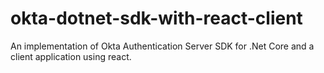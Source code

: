 # okta-dotnet-sdk-with-react-client
An implementation of Okta Authentication Server SDK for .Net Core and a client application using react. 
